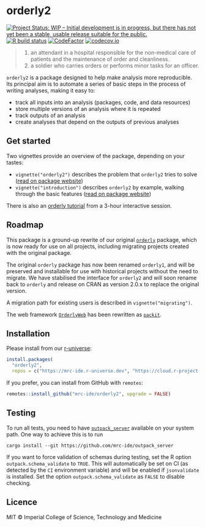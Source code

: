 # orderly2

<!-- badges: start -->
[![Project Status: WIP – Initial development is in progress, but there has not yet been a stable, usable release suitable for the public.](https://www.repostatus.org/badges/latest/wip.svg)](https://www.repostatus.org/#wip)
[![R build status](https://github.com/mrc-ide/orderly2/workflows/R-CMD-check/badge.svg)](https://github.com/mrc-ide/orderly2/actions)
[![CodeFactor](https://www.codefactor.io/repository/github/mrc-ide/orderly2/badge)](https://www.codefactor.io/repository/github/mrc-ide/orderly2)
[![codecov.io](https://codecov.io/github/mrc-ide/orderly2/coverage.svg?branch=main)](https://codecov.io/github/mrc-ide/orderly2?branch=main)
<!-- badges: end -->

> 1. an attendant in a hospital responsible for the non-medical care of patients and the maintenance of order and cleanliness.
> 2. a soldier who carries orders or performs minor tasks for an officer.

`orderly2` is a package designed to help make analysis more reproducible.  Its principal aim is to automate a series of basic steps in the process of writing analyses, making it easy to:

* track all inputs into an analysis (packages, code, and data resources)
* store multiple versions of an analysis where it is repeated
* track outputs of an analysis
* create analyses that depend on the outputs of previous analyses

## Get started

Two vignettes provide an overview of the package, depending on your tastes:

* `vignette("orderly2")` describes the problem that `orderly2` tries to solve ([read on package website](https://mrc-ide.github.io/orderly2/articles/orderly2.html))
* `vignette("introduction")` describes `orderly2` by example, walking through the basic features ([read on package website](https://mrc-ide.github.io/orderly2/articles/introduction.html))

There is also an [orderly tutorial](https://mrc-ide.github.io/orderly-tutorial/) from a 3-hour interactive session.

## Roadmap

This package is a ground-up rewrite of our original [`orderly`](https://vimc.github.io/orderly1/) package, which is now ready for use on all projects, including migrating projects created with the original package.

The original `orderly` package has now been renamed `orderly1`, and will be preserved and installable for use with historical projects without the need to migrate.  We have stabilised the interface for `orderly2` and will soon rename back to `orderly` and release on CRAN as version 2.0.x to replace the original version.

A migration path for existing users is described in `vignette("migrating")`.

The web framework [`OrderlyWeb`](https://github.com/vimc/orderly-web) has been rewritten as [`packit`](https://github.com/mrc-ide/packit).

## Installation

Please install from our [r-universe](https://mrc-ide.r-universe.dev/):

```r
install.packages(
  "orderly2",
  repos = c("https://mrc-ide.r-universe.dev", "https://cloud.r-project.org"))
```

If you prefer, you can install from GitHub with `remotes`:

```r
remotes::install_github("mrc-ide/orderly2", upgrade = FALSE)
```

## Testing

To run all tests, you need to have [`outpack_server`](https://github.com/mrc-ide/outpack_server) available on your system path. One way to achieve this is to run

```
cargo install --git https://github.com/mrc-ide/outpack_server
```

If you want to force validation of schemas during testing, set the R option `outpack.schema_validate` to `TRUE`.  This will automatically be set on CI (as detected by the `CI` environment variable) and will be enabled if `jsonvalidate` is installed.  Set the option `outpack.schema_validate` as `FALSE` to disable checking.

## Licence

MIT © Imperial College of Science, Technology and Medicine
